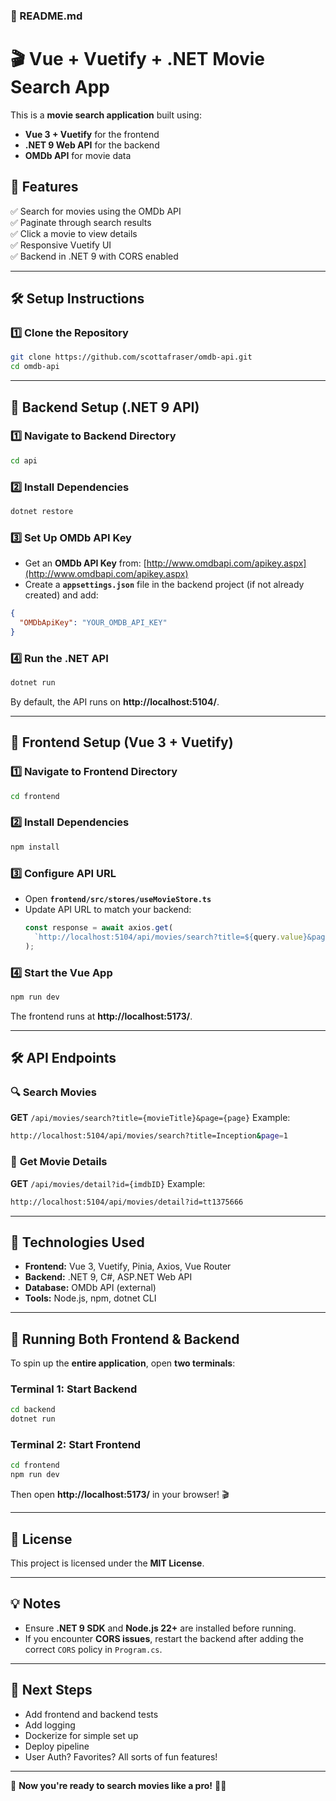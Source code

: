 ### **📌 README.md**

# 🎬 Vue + Vuetify + .NET Movie Search App

This is a **movie search application** built using:

- **Vue 3 + Vuetify** for the frontend
- **.NET 9 Web API** for the backend
- **OMDb API** for movie data

## 📌 Features

✅ Search for movies using the OMDb API  
✅ Paginate through search results  
✅ Click a movie to view details  
✅ Responsive Vuetify UI  
✅ Backend in .NET 9 with CORS enabled

---

## **🛠 Setup Instructions**

### **1️⃣ Clone the Repository**

```sh
git clone https://github.com/scottafraser/omdb-api.git
cd omdb-api
```

---

## **🚀 Backend Setup (.NET 9 API)**

### **1️⃣ Navigate to Backend Directory**

```sh
cd api
```

### **2️⃣ Install Dependencies**

```sh
dotnet restore
```

### **3️⃣ Set Up OMDb API Key**

- Get an **OMDb API Key** from: [http://www.omdbapi.com/apikey.aspx](http://www.omdbapi.com/apikey.aspx)
- Create a **`appsettings.json`** file in the backend project (if not already created) and add:

```json
{
  "OMDbApiKey": "YOUR_OMDB_API_KEY"
}
```

### **4️⃣ Run the .NET API**

```sh
dotnet run
```

By default, the API runs on **http://localhost:5104/**.

---

## **🎨 Frontend Setup (Vue 3 + Vuetify)**

### **1️⃣ Navigate to Frontend Directory**

```sh
cd frontend
```

### **2️⃣ Install Dependencies**

```sh
npm install
```

### **3️⃣ Configure API URL**

- Open **`frontend/src/stores/useMovieStore.ts`**
- Update API URL to match your backend:
  ```ts
  const response = await axios.get(
    `http://localhost:5104/api/movies/search?title=${query.value}&page=${page}`
  );
  ```

### **4️⃣ Start the Vue App**

```sh
npm run dev
```

The frontend runs at **http://localhost:5173/**.

---

## **🛠 API Endpoints**

### 🔍 **Search Movies**

**GET** `/api/movies/search?title={movieTitle}&page={page}`
Example:

```sh
http://localhost:5104/api/movies/search?title=Inception&page=1
```

### 🎥 **Get Movie Details**

**GET** `/api/movies/detail?id={imdbID}`
Example:

```sh
http://localhost:5104/api/movies/detail?id=tt1375666
```

---

## **🌟 Technologies Used**

- **Frontend:** Vue 3, Vuetify, Pinia, Axios, Vue Router
- **Backend:** .NET 9, C#, ASP.NET Web API
- **Database:** OMDb API (external)
- **Tools:** Node.js, npm, dotnet CLI

---

## **🚀 Running Both Frontend & Backend**

To spin up the **entire application**, open **two terminals**:

### **Terminal 1: Start Backend**

```sh
cd backend
dotnet run
```

### **Terminal 2: Start Frontend**

```sh
cd frontend
npm run dev
```

Then open **http://localhost:5173/** in your browser! 🎬

---

## **📜 License**

This project is licensed under the **MIT License**.

---

## **💡 Notes**

- Ensure **.NET 9 SDK** and **Node.js 22+** are installed before running.
- If you encounter **CORS issues**, restart the backend after adding the correct `CORS` policy in `Program.cs`.

---

## **🎯 Next Steps**

- Add frontend and backend tests
- Add logging
- Dockerize for simple set up
- Deploy pipeline
- User Auth? Favorites? All sorts of fun features!

---

🚀 **Now you're ready to search movies like a pro!** 🎥🔥

```

```
